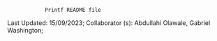 				Printf README file


Last Updated: 15/09/2023;
Collaborator (s): Abdullahi Olawale, Gabriel Washington;

